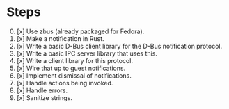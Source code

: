 # Steps

0. [x] Use zbus (already packaged for Fedora).
1. [x] Make a notification in Rust.
2. [x] Write a basic D-Bus client library for the D-Bus notification protocol.
3. [x] Write a basic IPC server library that uses this.
4. [x] Write a client library for this protocol.
5. [x] Wire that up to guest notifications.
6. [x] Implement dismissal of notifications.
7. [x] Handle actions being invoked.
8. [x] Handle errors.
9. [x] Sanitize strings.

